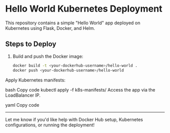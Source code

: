 # Hello World Kubernetes Deployment

This repository contains a simple "Hello World" app deployed on Kubernetes using Flask, Docker, and Helm.

## Steps to Deploy

1. Build and push the Docker image:
   ```bash
   docker build -t <your-dockerhub-username>/hello-world .
   docker push <your-dockerhub-username>/hello-world
Apply Kubernetes manifests:

bash
Copy code
kubectl apply -f k8s-manifests/
Access the app via the LoadBalancer IP.

yaml
Copy code

---

Let me know if you'd like help with Docker Hub setup, Kubernetes configurations, or running the deployment!